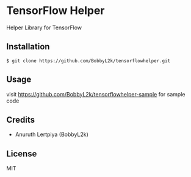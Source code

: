 # TensorFlow Helper

Helper Library for TensorFlow

## Installation

```
$ git clone https://github.com/BobbyL2k/tensorflowhelper.git
```

## Usage

visit https://github.com/BobbyL2k/tensorflowhelper-sample for sample code

## Credits

* Anuruth Lertpiya (BobbyL2k)

## License

MIT